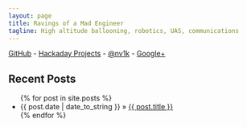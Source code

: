 ```yaml
---
layout: page
title: Ravings of a Mad Engineer
tagline: High altitude ballooning, robotics, UAS, communications
---
```

[GitHub](https://github.com/ethanharstad) - 
[Hackaday Projects](http://hackaday.io/hacker/28793) - 
[@nv1k](https://twitter.com/NV1K) - 
[Google+](https://plus.google.com/113570820998505644644/posts)

## Recent Posts

<ul class="posts">
  {% for post in site.posts %}
    <li><span>{{ post.date | date_to_string }}</span> &raquo; <a href="{{ BASE_PATH }}{{ post.url }}">{{ post.title }}</a></li>
  {% endfor %}
</ul>
